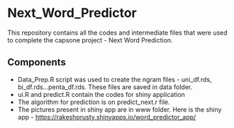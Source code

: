 # Next_Word_Predictor
This repository contains all the codes and intermediate files that were used to complete the capsone project - Next Word Prediction.
## Components
 - Data_Prep.R script was used to create the ngram files - uni_df.rds, bi_df.rds...penta_df.rds. These files are saved in data folder.
 - ui.R and predict.R contain the codes for shiny application
 - The algorithm for prediction is on predict_next.r file.
 - The pictures present in shiny app are in www folder.
Here is the shiny app  - https://rakeshprusty.shinyapps.io/word_predictor_app/
